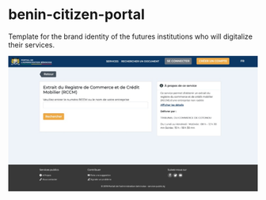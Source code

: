 # benin-citizen-portal

Template for the brand identity of the futures institutions who will digitalize their services.

![The template](https://github.com/Melok2/benin-citizen-portal/raw/master/img/screenshot.jpeg)